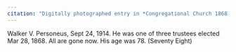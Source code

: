 ```yaml
---
citation: "Digitally photographed entry in *Congregational Church 1868-1933 Minutes of Meetings and Membership*, used with permission from Caroline Valley Community Church."
---
```


Walker V. Personeus, Sept 24, 1914. He was one of three trustees elected Mar 28, 1868. All are gone now. His age was 78. (Seventy Eight)


